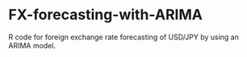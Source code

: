 # FX-forecasting-with-ARIMA

R code for foreign exchange rate forecasting of USD/JPY by using an ARIMA model. 

